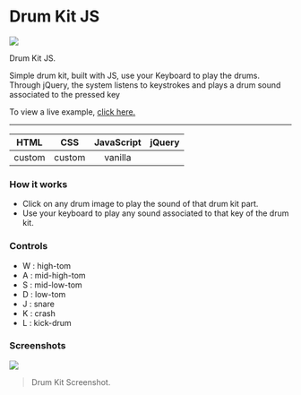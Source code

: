 # Drum Kit JS

![](https://i.imgur.com/flX8JRw.png)

Drum Kit JS.

Simple drum kit, built with JS, use your Keyboard to play the drums. Through jQuery, the system listens to keystrokes and plays a drum sound associated to the pressed key

To view a live example, [click here.](https://lordsauron5.github.io/Drum-Kit-JS/ "click here.")


------------

|   HTML | CSS | JavaScript  | jQuery  |
| :------------: | :------------: | :------------: | :------------: |
|  custom | custom  | vanilla  |  |


### How it works

- Click on any drum image to play the sound of that drum kit part.
- Use your keyboard to play any sound associated to that key of the drum kit.

### Controls
- W : high-tom
- A : mid-high-tom
- S : mid-low-tom
- D : low-tom
- J : snare
- K : crash
- L : kick-drum


### Screenshots


![](https://i.imgur.com/xDI2byN.png)

> Drum Kit Screenshot.





